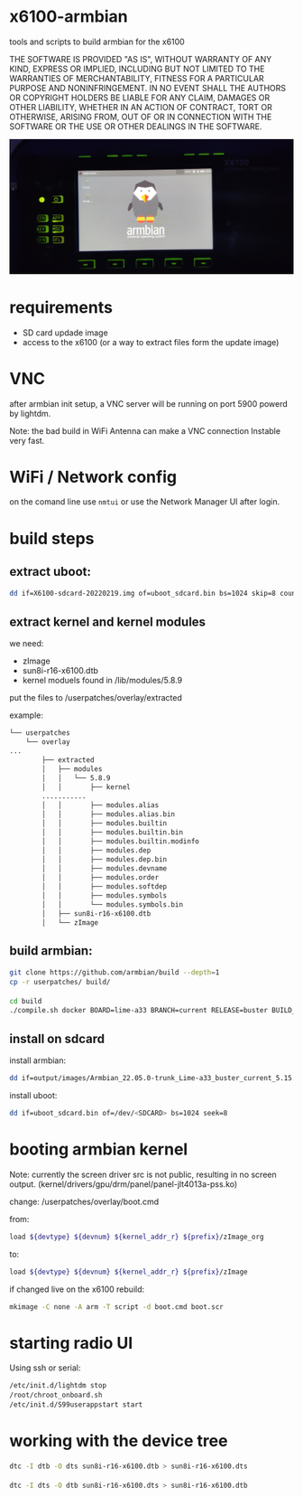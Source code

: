 # x6100-armbian
tools and scripts to build armbian for the x6100

THE SOFTWARE IS PROVIDED "AS IS", WITHOUT WARRANTY OF ANY KIND, EXPRESS OR IMPLIED, INCLUDING BUT NOT LIMITED TO THE WARRANTIES OF MERCHANTABILITY, FITNESS FOR A PARTICULAR PURPOSE AND NONINFRINGEMENT. IN NO EVENT SHALL THE AUTHORS OR COPYRIGHT HOLDERS BE LIABLE FOR ANY CLAIM, DAMAGES OR OTHER LIABILITY, WHETHER IN AN ACTION OF CONTRACT, TORT OR OTHERWISE, ARISING FROM, OUT OF OR IN CONNECTION WITH THE SOFTWARE OR THE USE OR OTHER DEALINGS IN THE SOFTWARE.

![armbian on x6100](docs/armbian_on_x6100.jpg)

# requirements
- SD card updade image
- access to the x6100 (or a way to extract files form the update image)

# VNC

after armbian init setup, a VNC server will be running on port 5900 powerd by lightdm.

Note:
the bad build in WiFi Antenna can make a VNC connection Instable very fast.

# WiFi / Network config

on the comand line use `nmtui` or use the Network Manager UI after login.

# build steps

## extract uboot:
```sh
dd if=X6100-sdcard-20220219.img of=uboot_sdcard.bin bs=1024 skip=8 count=512 seek=0
```

## extract kernel and kernel modules
we need:
- zImage
- sun8i-r16-x6100.dtb
- kernel moduels found in /lib/modules/5.8.9

put the files to /userpatches/overlay/extracted

example:
```
└── userpatches
    └── overlay
...
        ├── extracted
        │   ├── modules
        │   │   └── 5.8.9
        │   │       ├── kernel
        ...........
        │   │       ├── modules.alias
        │   │       ├── modules.alias.bin
        │   │       ├── modules.builtin
        │   │       ├── modules.builtin.bin
        │   │       ├── modules.builtin.modinfo
        │   │       ├── modules.dep
        │   │       ├── modules.dep.bin
        │   │       ├── modules.devname
        │   │       ├── modules.order
        │   │       ├── modules.softdep
        │   │       ├── modules.symbols
        │   │       └── modules.symbols.bin
        │   ├── sun8i-r16-x6100.dtb
        │   └── zImage
```



## build armbian:
```sh
git clone https://github.com/armbian/build --depth=1
cp -r userpatches/ build/

cd build
./compile.sh docker BOARD=lime-a33 BRANCH=current RELEASE=buster BUILD_MINIMAL=no BUILD_DESKTOP=yes KERNEL_ONLY=no KERNEL_CONFIGURE=no DESKTOP_ENVIRONMENT=xfce DESKTOP_ENVIRONMENT_CONFIG_NAME=config_base DESKTOP_APPGROUPS_SELECTED="3dsupport browsers" COMPRESS_OUTPUTIMAGE=sha,gpg,img
```

## install on sdcard

install armbian:
```sh
dd if=output/images/Armbian_22.05.0-trunk_Lime-a33_buster_current_5.15.32_xfce_desktop.img of=/dev/<SDCARD>
```

install uboot:
```sh
dd if=uboot_sdcard.bin of=/dev/<SDCARD> bs=1024 seek=8
```

# booting armbian kernel

Note:
currently the screen driver src is not public, resulting in no screen output.
(kernel/drivers/gpu/drm/panel/panel-jlt4013a-pss.ko)

change:
/userpatches/overlay/boot.cmd

from:
```sh
load ${devtype} ${devnum} ${kernel_addr_r} ${prefix}/zImage_org
```

to:
```sh
load ${devtype} ${devnum} ${kernel_addr_r} ${prefix}/zImage
```

if changed live on the x6100 rebuild:
```sh
mkimage -C none -A arm -T script -d boot.cmd boot.scr
```

# starting radio UI

Using ssh or serial:
```sh
/etc/init.d/lightdm stop
/root/chroot_onboard.sh
/etc/init.d/S99userappstart start
```

# working with the device tree

```sh
dtc -I dtb -O dts sun8i-r16-x6100.dtb > sun8i-r16-x6100.dts

dtc -I dts -O dtb sun8i-r16-x6100.dts > sun8i-r16-x6100.dtb
```